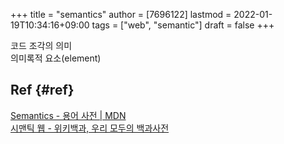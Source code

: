 +++
title = "semantics"
author = [7696122]
lastmod = 2022-01-19T10:34:16+09:00
tags = ["web", "semantic"]
draft = false
+++

코드 조각의 의미  
의미록적 요소(element)  


## Ref {#ref}

[Semantics - 용어 사전 | MDN](https://developer.mozilla.org/ko/docs/Glossary/Semantics)  
[시맨틱 웹 - 위키백과, 우리 모두의 백과사전](https://ko.wikipedia.org/wiki/%EC%8B%9C%EB%A7%A8%ED%8B%B1%5F%EC%9B%B9)
